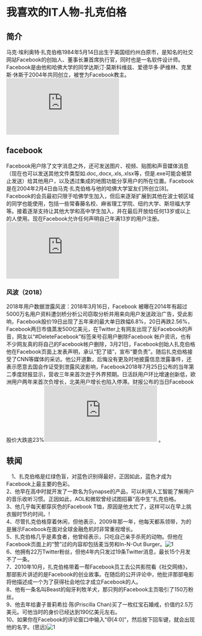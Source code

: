 # 我喜欢的IT人物-扎克伯格  
## 简介  
马克·埃利奥特·扎克伯格1984年5月14日出生于美国纽约州白原市，是知名的社交网站Facebook的创始人、董事长兼首席执行官，同时也是一名软件设计师。Facebook是由他和哈佛大学的同学达斯汀·莫斯科维兹、爱德华多·萨维林、克里斯·休斯于2004年共同创立，被誉为Facebook教主。![1](https://qzs.qq.com/qzone/photo/v7/page/photo.html?init=photo.v7/module/photoList2/index&navBar=1#aid=V12aKRuu4cvTlT&batchid=1539522854880000)  
## facebook  
Facebook用户除了文字消息之外，还可发送图片、视频、贴图和声音媒体消息（现在也可以发送其他文件类型如.doc,.docx,.xls,.xlsx等，但是.exe可能会被禁止发送）给其他用户，以及透过集成的地图功能分享用户的所在位置。Facebook是在2004年2月4日由马克·扎克伯格与他的哈佛大学室友们所创立[8]。Facebook的会员最初只限于哈佛学生加入，但后来逐渐扩展到其他在波士顿区域的同学也能使用，包括一些常春藤名校、麻省理工学院、纽约大学、斯坦福大学等。接着逐渐支持让其他大学和高中学生加入，并在最后开放给任何13岁或以上的人使用。现在Facebook允许任何声明自己年满13岁的用户注册。![1](https://qzs.qq.com/qzone/photo/v7/page/photo.html?init=photo.v7/module/photoList2/index&navBar=1#aid=V12aKRuu4cvTlT&batchid=1539522854880000) 
### 风波（2018）  
2018年用户数据泄露风波：2018年3月16日，Facebook 被曝在2014年有超过5000万名用户资料遭剑桥分析公司窃取分析并用来向用户发送政治广告，受此影响，Facebook股价19日出现了五年来的最大单日跌幅6.8%，20日再跌2.56%，Facebook两日市值蒸发500亿美元，在Twitter上有网友出现了反Facebook的声音，网友以“#DeleteFacebook”标签来号召用户删除Facebook 帐户资讯，也有不少网友真的将自己的Facebook帐户删除，3月21日，Facebook创始人扎克伯格他在Facebook页面上发表声明，承认“犯了错”，宣布“要负责”。随后扎克伯格接受了CNN等媒体的采访。他公开道歉，后悔没有更及时地披露信息泄露事件，还表示愿意去国会作证受到泄露风波影响，Facebook2018年7月25日公布的当年第二季度财报显示，营收三年来首次逊于外界预期。日活跃用户环比增速创新低，欧洲用户两年来首次负增长，北美用户增长也陷入停滞。财报公布的当日Facebook股价大跌逾23%![1](https://qzs.qq.com/qzone/photo/v7/page/photo.html?init=photo.v7/module/photoList2/index&navBar=1#aid=V12aKRuu4cvTlT&batchid=1539522854880000) 。 
## 轶闻
　1、扎克伯格是红绿色盲，对蓝色识别得最好，正因如此，蓝色才成为Facebook上最主要的色彩。   
2、他早在高中时就开发了一款名为Synapse的产品，可以利用人工智能了解用户的音乐收听习惯。正因如此，AOL和微软曾经试图招募“高中生”扎克伯格。   
3、他几乎每天都穿灰色的Facebook T恤，原因是他太忙了，这样可以在早上挑衣服时节约时间。!         
4、尽管扎克伯格穿着休闲，但他表示，2009年那一年，他每天都系领带，为的是展示Facebook在面对全球金融危机时非常重视增长。   
5、扎克伯格几乎是素食者，他曾经表示，只吃自己亲手杀死的动物。但他在Facebook页面上的“赞”过的内容却包括麦当劳和In-N-Out Burger。![1](http://a4.qpic.cn/psb?/V12aKRuu4cvTlT/ndJ2sujtaEIChZuFzVBOxYbNPeFKn.iD595eottXBEo!/m/dFMBAAAAAAAA&bo=kAH6AAAAAAARB1s!&rf=photolist)     
6、他拥有22万Twitter粉丝，但他4年内只发过19条Twitter消息，最长15个月发不了一条。   
7、2010年10月，扎克伯格带着一帮Facebook员工去公共影院看《社交网络》，那部影片讲述的是Facebook的创业故事。在随后的公开评论中，他批评那部电影将他描述成一个为了获得社会地位才成立Facebook的人。    
8、他有一条名叫Beast的匈牙利牧羊犬，那只狗的Facebook主页吸引了150万粉丝。   
9、他去年给妻子普莉希拉·陈(Priscilla Chan)买了一枚红宝石婚戒，价值约2.5万美元。可他当时的身价已经达到190亿美元左右。   
10、如果你在Facebook的评论窗口中输入“@[4:0]”，然后按下回车键，就会出现他的名字。(思远)![1](http://a4.qpic.cn/psb?/V12aKRuu4cvTlT/6S42CSjOFpobMMBMByT79dnhXUPoDnNxRCvdBX*Zzuw!/m/dDcBAAAAAAAA&bo=9AEcAQAAAAARB9g!&rf=photolist) 